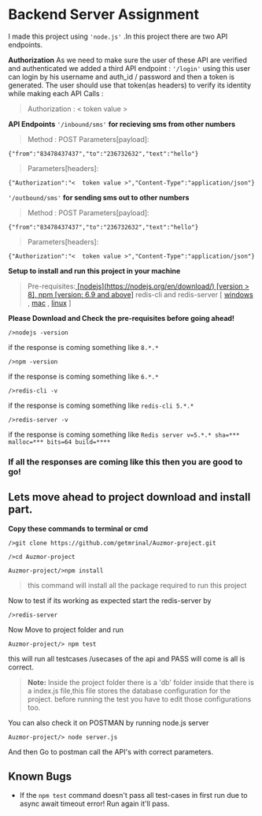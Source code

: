 # Backend Server Assignment

I made this project using `'node.js'` .In this project there are two API endpoints.

**Authorization**
As we need to make sure the user of these API are verified and authenticated 
we added a third API endpoint :
`'/login'`
using this user can login by his username and auth_id / password
and then a token is generated.
The user should use that token(as headers) to verify its identity while making each API Calls :

> Authorization : <  token value >

**API Endpoints**
`'/inbound/sms'` **for recieving sms from other numbers**
>Method : POST
>Parameters[payload]: 
>
	{"from":"83478437437","to":"236732632","text":"hello"}
>Parameters[headers]:
>
	{"Authorization":"<  token value >","Content-Type":"application/json"}

`'/outbound/sms'` **for sending sms out to other numbers**
>Method : POST
>Parameters[payload]: 
>
	{"from":"83478437437","to":"236732632","text":"hello"}
>Parameters[headers]:
>
	{"Authorization":"<  token value >","Content-Type":"application/json"}

**Setup to install and run this project in your machine**

> Pre-requisites:[ \[nodejs\](https://nodejs.org/en/download/) \[version > 8\], npm \[version: 6.9 and above\]](https://nodejs.org/en/download/) 
> redis-cli and redis-server [ [windows](https://redislabs.com/ebook/appendix-a/a-3-installing-on-windows/a-3-2-installing-redis-on-window/) , [mac](http://jasdeep.ca/2012/05/installing-redis-on-mac-os-x/) , [linux](https://redis.io/topics/quickstart) ]

**Please Download and Check the pre-requisites before going ahead!**

>
	/>nodejs -version
if the response is coming something like `8.*.*` 
>
	/>npm -version
if the response is coming something like `6.*.*`
>
	/>redis-cli -v
if the response is coming something like `redis-cli 5.*.*`
>
	/>redis-server -v
if the response is coming something like `Redis server v=5.*.* sha=*** malloc=*** bits=64 build=****`

### If all the responses are coming like this then you are good to go! 

## Lets move ahead to project download and install part.

**Copy these commands to terminal or cmd**
>
	/>git clone https://github.com/getmrinal/Auzmor-project.git
>
	/>cd Auzmor-project
>
	Auzmor-project/>npm install
>this command will install all the package required to run this project

Now to test if its working as expected start the redis-server by
>
	/>redis-server
Now Move to project folder and run 
>
	Auzmor-project/> npm test
this will run all testcases /usecases of the api and PASS will come is all is correct.
> **Note:** Inside the project folder there is a 'db' folder inside that there is a
> index.js file,this file stores the database configuration for the project.
> before running the test you have to edit those configurations too.

You can also check it on POSTMAN by running node.js server
>
	Auzmor-project/> node server.js
	
And then Go to postman call the API's with correct parameters.

## Known Bugs

- If the `npm test` command doesn't pass all test-cases in first run due to async await timeout error! Run again it'll pass.
		
